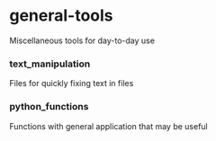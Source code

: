 # general-tools
Miscellaneous tools for day-to-day use

### text_manipulation 
Files for quickly fixing text in files

### python_functions
Functions with general application that may be useful
